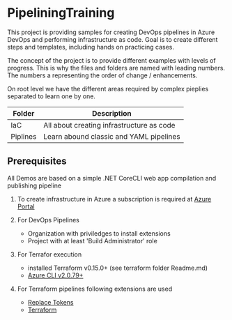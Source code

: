 # PipeliningTraining

This project is providing samples for creating DevOps pipelines in Azure DevOps and performing infrastructure as code.
Goal is to create different steps and templates, including hands on practicing cases.

The concept of the project is to provide different examples with levels of progress. This is why the files and folders are named with leading numbers. The numbers a representing the order of change / enhancements.

On root level we have the different areas required by complex pieplies separated to learn one by one.

| Folder   | Description                               |
| -------- | ----------------------------------------- |
| IaC      | All about creating infrastructure as code |
| Piplines | Learn abound classic and YAML pipelines   |

## Prerequisites

All Demos are based on a simple .NET CoreCLI web app compilation and publishing pipeline

1. To create infrastructure in Azure a subscription is required at [Azure Portal](https://portal.azure.com)

2. For DevOps Pipelines

   - Organization with priviledges to install extensions
   - Project with at least 'Build Administrator' role

3. For Terrafor execution

   - installed Terraform v0.15.0+ (see terraform folder Readme.md)
   - [Azure CLI v2.0.79+](https://docs.microsoft.com/en-us/cli/azure/install-azure-cli-windows?tabs=azure-cli)

4. For Terraform pipelines following extensions are used

   - [Replace Tokens](https://marketplace.visualstudio.com/items?itemName=qetza.replacetokens)
   - [Terraform](https://marketplace.visualstudio.com/items?itemName=ms-devlabs.custom-terraform-tasks)
